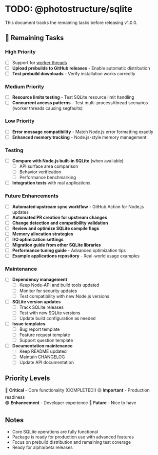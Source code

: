 # TODO: @photostructure/sqlite

This document tracks the remaining tasks before releasing v1.0.0.

## 🚧 Remaining Tasks

### High Priority

- [ ] Support for [worker threads](./WORKER-THREAD-SUPPORT.md)
- [ ] **Upload prebuilds to GitHub releases** - Enable automatic distribution
- [ ] **Test prebuild downloads** - Verify installation works correctly

### Medium Priority

- [ ] **Resource limits testing** - Test SQLite resource limit handling
- [ ] **Concurrent access patterns** - Test multi-process/thread scenarios (worker threads causing segfaults)

### Low Priority

- [ ] **Error message compatibility** - Match Node.js error formatting exactly
- [ ] **Enhanced memory tracking** - Node.js-style memory management

### Testing

- [ ] **Compare with Node.js built-in SQLite** (when available)
  - [ ] API surface area comparison
  - [ ] Behavior verification
  - [ ] Performance benchmarking
- [ ] **Integration tests** with real applications

### Future Enhancements

- [ ] **Automated upstream sync workflow** - GitHub Action for Node.js updates
- [ ] **Automated PR creation for upstream changes**
- [ ] **Change detection and compatibility validation**
- [ ] **Review and optimize SQLite compile flags**
- [ ] **Memory allocation strategies**
- [ ] **I/O optimization settings**
- [ ] **Migration guide from other SQLite libraries**
- [ ] **Performance tuning guide** - Advanced optimization tips
- [ ] **Example applications repository** - Real-world usage examples

### Maintenance

- [ ] **Dependency management**
  - [ ] Keep Node-API and build tools updated
  - [ ] Monitor for security updates
  - [ ] Test compatibility with new Node.js versions
- [ ] **SQLite version updates**
  - [ ] Track SQLite releases
  - [ ] Test with new SQLite versions
  - [ ] Update build configuration as needed
- [ ] **Issue templates**
  - [ ] Bug report template
  - [ ] Feature request template
  - [ ] Support question template
- [ ] **Documentation maintenance**
  - [ ] Keep README updated
  - [ ] Maintain CHANGELOG
  - [ ] Update API documentation

## Priority Levels

🔴 **Critical** - Core functionality (COMPLETED!)
🟡 **Important** - Production readiness  
🟢 **Enhancement** - Developer experience
🔵 **Future** - Nice to have

## Notes

- Core SQLite operations are fully functional
- Package is ready for production use with advanced features
- Focus on prebuild distribution and remaining test coverage
- Ready for alpha/beta releases
